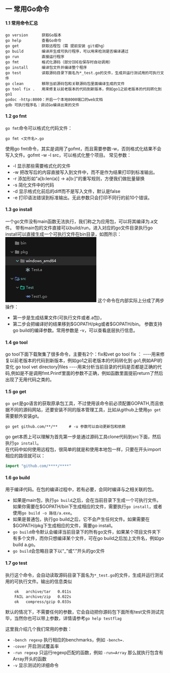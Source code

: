 ## 一 常用Go命令
#### 1.1 常用命令汇总
```
go version      获取Go版本
go help         查看Go命令
go get          获取远程包（需 提前安装 git或hg）
go build        编译并生成可执行程序，可以用来检测是否编译通过
go run          直接运行程序
go fmt          格式化源码（部分IDE在保存时自动调用）
go install      编译包文件并编译整个程序
go test         读取源码目录下面名为*_test.go的文件，生成并运行测试用的可执行文件
go clean        移除当前源码包和关联源码包里面编译生成的文件
go tool fix .   用来修复以前老版本的代码到新版本，例如go1之前老版本的代码转化到go1
godoc -http:8000：开启一个本地8000端口的web文档
gdb 可执行程序名：调试Go编译出来的文件
```
#### 1.2 go fmt
`go fmt`命令可以格式化代码文件：
```
go fmt <文件名>.go
```
使用go fmt命令，其实是调用了gofmt，而且需要参数-w，否则格式化结果不会写入文件。gofmt -w -l src，可以格式化整个项目。
常见参数：
- -l 显示那些需要格式化的文件
- -w 把改写后的内容直接写入到文件中，而不是作为结果打印到标准输出。
- -r 添加形如"a[b:len(a)] -> a[b:]"的重写规则，方便我们做批量替换
- -s 简化文件中的代码
- -d 显示格式化前后的diff而不是写入文件，默认是false
- -e 打印语法错误到标准输出。无此参数只会打印不同行的前10个错误。
#### 1.3 go install
一个go文件没有main函数无法执行，我们称之为应用包，可以将其编译为.a文件。
带有main包的文件直接可以build/run，进入对应的go文件目录执行go install可以直接生成一个可执行文件在bin目录，如图所示：
![](/images/Golang/初识-01.png)
这个命令在内部实际上分成了两步操作：
- 第一步是生成结果文件(可执行文件或者.a包)，
- 第二步会把编译好的结果移到\$GOPATH/pkg或者$GOPATH/bin。
  参数支持go build的编译参数。常用参数是 -v，可以查看底层执行信息。
#### 1.4 go tool
go tool下面下载聚集了很多命令，主要有2个：fix和vet
go tool fix ：
----用来修复以前老版本的代码到新版本，例如go1之前老版本的代码转化到
go1,例如API的变化
go tool vet directory|files 
----用来分析当前目录的代码是否都是正确的代码,例如是不是调用fmt.Printf里面的参数不正确，例如函数里面提前return了然后出现了无用代码之类的。
#### 1.5 go get
`go get`是go语言的获取原承包工具，不过使用该命令前必须配置GOPATH,而且依据不同的源码网站，还要安装不同的版本管理工具，比如从github上使用`go get`需要额外安装git。 
```
go get github.com/**/**     # -u 参数可以自动更新包和依赖
``` 
go get本质上可以理解为首先第一步是通过源码工具clone代码到src下面，然后执行`go install`。  
在代码中如何使用远程包，很简单的就是和使用本地包一样，只要在开头import相应的路径就可以：
```go
import "github.com/****/****"
```
#### 1.6 go build
用于编译代码。在包的编译过程中，若有必要，会同时编译与之相关联的包。  
- 如果是main包，执行`go build`之后，会在当前目录下生成一个可执行文件。如果你需要在$GOPATH/bin下生成相应的文件，需要执行`go install`，或者使用`go build -o 路径/a.exe`。  
- 如果是普通包，执行go build之后，它不会产生任何文件。如果需要在$GOPATH/pkg下生成相应的文件，需要go install。
- `go build`命令默认会编译当前目录下的所有go文件，如果某个项目文件夹下有多个文件，而你只想编译某个文件，可在go build之后加上文件名，例如go build a.go。
- `go build`会忽略目录下以“_”或“.”开头的go文件  
#### 1.7 go test
执行这个命令，会自动读取源码目录下面名为`*_test.go`的文件，生成并运行测试用的可执行文件。输出的信息类似
```
	ok   archive/tar   0.011s
	FAIL archive/zip   0.022s
	ok   compress/gzip 0.033s
```
默认的情况下，不需要任何的参数，它会自动把你源码包下面所有test文件测试完毕，当然你也可以带上参数，详情请参考`go help testflag`

这里我介绍几个我们常用的参数：
- `-bench regexp` 执行相应的benchmarks，例如 `-bench=.`
- `-cover` 开启测试覆盖率
- `-run regexp` 只运行regexp匹配的函数，例如 `-run=Array` 那么就执行包含有Array开头的函数
- `-v` 显示测试的详细命令
